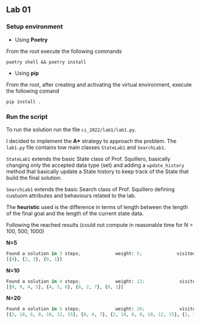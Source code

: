 ## Lab 01

### Setup environment

* Using **Poetry**

From the root execute the following commands
```shell
poetry shell && poetry install
```

* Using **pip**

From the root, after creating and activating the virtual environment, execute the following comand
```shell
pip install .
```

### Run the script

To run the solution run the file `ci_2022/lab1/lab1.py`.

I decided to implement the **A\*** strategy to approach the problem.
The `lab1.py` file contains tow main classes `StateLab1` and `SearchLab1`.

`StateLab1` extends the basic State class of Prof. Squillero, basically changing only the accepted data type (set) and adding a `update_history` method that basically update a State history to keep track of the State that build the final solution.

`SearchLab1` extends the basic Search class of Prof. Squillero defining custuom attributes and behaviours related to the lab.

The **heuristic** used is the difference in terms of length between the length of the final goal and the length of the current state data.

Following the reached results (could not compute in reasonable time for N = 100, 500, 1000)


**N=5**
```py
Found a solution in 3 steps;             weight: 5;             visited 21 states;             bloat=0%
[{4}, {2, 3}, {0, 1}]
```


**N=10**
```py
Found a solution in 4 steps;             weight: 12;             visited 776 states;             bloat=20%
[{0, 9, 4, 5}, {4, 5, 6}, {8, 2, 7}, {0, 1}]
```

**N=20**
```py
Found a solution in 5 steps;             weight: 26;             visited 15312 states;             bloat=30%
[{2, 18, 6, 8, 10, 12, 15}, {8, 4, 7}, {2, 18, 6, 8, 10, 12, 15}, {1, 3, 13, 14}, {0, 16, 17, 5, 11}]
```
